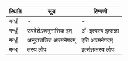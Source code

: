 | स्थिति | सूत्र | टिप्पणी |
| ----- | ------- | ------ |
| गन्धँ॒ | - | - |
| गन्धँ॒ | उपदेशेऽजनुनासिक इत् | अँ-इत्यस्य इत्संज्ञा |
| गन्धँ॒ | अनुदात्तङित आत्मनेपदम् | इति आत्मनेपदम् |
| गन्ध् | तस्य लोपः | इत्संज्ञकस्य लोपः |
